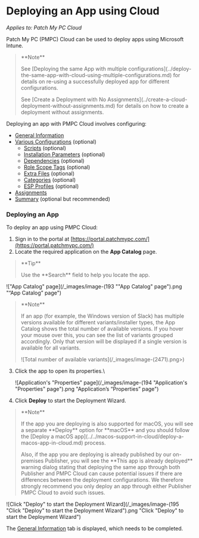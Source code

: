 # Deploying an App using Cloud

_Applies to: Patch My PC Cloud_

Patch My PC (PMPC) Cloud can be used to deploy apps using Microsoft Intune.

<blockquote class="wp-block-quote">
<p>**Note**</p>
<p>See [Deploying the same App with multiple configurations](../deploy-the-same-app-with-cloud-using-multiple-configurations.md) for details on re-using a successfully deployed app for different configurations.</p>
<p>See [Create a Deployment with No Assignments](../create-a-cloud-deployment-without-assignments.md) for details on how to create a deployment without assignments.</p>
</blockquote>

Deploying an app with PMPC Cloud involves configuring:

* [General Information](cloud-general-information-deployment-tab.md)
* [Various Configurations](cloud-configurations-deployment-tab/) (optional)
  * [Scripts](cloud-configurations-deployment-tab/cloud-scripts-deployment-tool/) (optional)
  * [Installation Parameters](cloud-configurations-deployment-tab/install-parameters-deployments.md) (optional)
  * [Dependencies](cloud-configurations-deployment-tab/dependencies-deployments.md) (optional)
  * [Role Scope Tags](cloud-configurations-deployment-tab/role-scope-tags-optional.md) (optional)
  * [Extra Files](cloud-configurations-deployment-tab/extra-files-deployments.md) (optional)
  * [Categories](cloud-configurations-deployment-tab/categories-deployments.md) (optional)
  * [ESP Profiles](cloud-configurations-deployment-tab/esp-profiles-deployments.md) (optional)
* [Assignments](cloud-assignments-deployment-tab.md)
* [Summary](cloud-summary-deployment-tab.md) (optional but recommended)

### Deploying an App

To deploy an app using PMPC Cloud:

1. Sign in to the portal at [https://portal.patchmypc.com/](https://portal.patchmypc.com/)
2. Locate the required application on the **App Catalog** page.

<blockquote class="wp-block-quote">
<p>**Tip**</p>
<p>Use the **Search** field to help you locate the app.</p>
</blockquote>

!["App Catalog" page](/_images/image-(193 "\"App Catalog\" page").png "“App Catalog” page")

<blockquote class="wp-block-quote">
<p>**Note**</p>
<p>If an app (for example, the Windows version of Slack) has multiple versions available for different variants/installer types, the App Catalog shows the total number of available versions. If you hover your mouse over this, you can see the list of variants grouped accordingly. Only that version will be displayed if a single version is available for all variants.</p>
<p>![Total number of available variants](/_images/image-(2471).png>)</p>
</blockquote>

3.  Click the app to open its properties.\


    ![Application's "Properties" page](/_images/image-(194 "Application's \"Properties\" page").png "Application’s “Properties” page")


4. Click **Deploy** to start the Deployment Wizard.

<blockquote class="wp-block-quote">
<p>**Note**</p>
<p>If the app you are deploying is also supported for macOS, you will see a separate **Deploy** option for **macOS**  and you should follow the [Deploy a macOS app](../../macos-support-in-cloud/deploy-a-macos-app-in-cloud.md) process.</p>
<p>Also, if the app you are deploying is already published by our on-premises Publisher, you will see the **This app is already deployed** warning dialog stating that deploying the same app through both Publisher and PMPC Cloud can cause potential issues if there are differences between the deployment configurations. We therefore strongly recommend you only deploy an app through either Publisher PMPC Cloud to avoid such issues.</p>
</blockquote>

![Click "Deploy" to start the Deployment Wizard](/_images/image-(195 "Click \"Deploy\" to start the Deployment Wizard").png "Click &#x22;Deploy&#x22; to start the Deployment Wizard")

The [General Information](cloud-general-information-deployment-tab.md) tab is displayed, which needs to be completed.